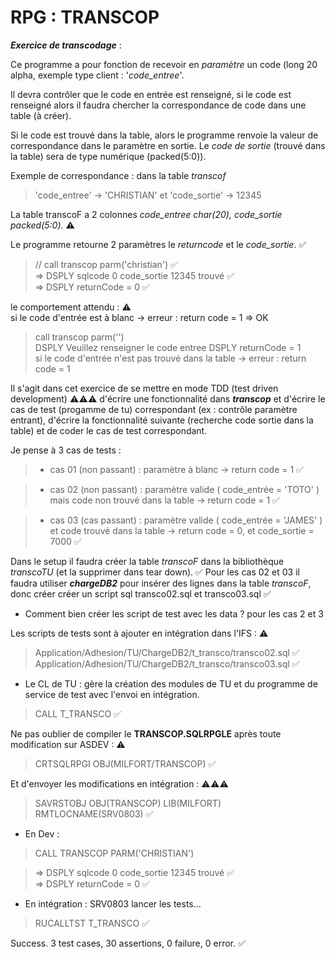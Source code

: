 # RPG : TRANSCOP
**_Exercice de transcodage_** : 


Ce programme a pour fonction de recevoir en _paramètre_ un code (long 20 alpha, exemple type client : '_code_entree_'.

Il devra contrôler que le code en entrée est renseigné, si le code est renseigné alors il faudra chercher la correspondance de code dans une table (à créer).

Si le code est trouvé dans la table, alors le programme renvoie la valeur de correspondance dans le paramètre en sortie.
Le _code de sortie_ (trouvé dans la table) sera de type numérique (packed(5:0)).
 
Exemple de correspondance : dans la table _transcof_
>  'code_entree'  -> 'CHRISTIAN' et
>  'code_sortie'  ->  12345


La table transcoF a 2 colonnes _code_entree char(20), code_sortie packed(5:0)._ ⚠

Le programme retourne 2 paramètres le _returncode_ et le _code_sortie_.      ✅

> // call transcop parm('christian')                ✅          
> =>  DSPLY  sqlcode 0 code_sortie 12345 trouvé     ✅  
> =>  DSPLY  returnCode = 0                         ✅   

le comportement attendu : ⚠ 	
si le code d'entrée est à blanc -> erreur : return code = 1
=> OK
> call transcop parm('')                           
> DSPLY  Veuillez renseigner le code entree 
> DSPLY  returnCode = 1                            
si le code d'entrée n'est pas trouvé dans la table -> erreur : return code = 1

Il s'agit dans cet exercice de se mettre en mode TDD (test driven development) ⚠⚠⚠ d'écrire une fonctionnalité dans **_transcop_** et d'écrire le cas de test (progamme de tu) correspondant (ex : contrôle paramètre entrant), d'écrire la fonctionnalité suivante (recherche code sortie dans la table) et de coder le cas de test correspondant. 

Je pense à 3 cas de tests :
> - cas 01 (non passant) : paramètre à blanc -> return code  = 1     ✅

> - cas 02 (non passant) : paramètre valide ( code_entrée = 'TOTO' ) mais code non trouvé dans la table -> return code = 1    ✅

> - cas 03 (cas passant) : paramètre valide ( code_entrée = 'JAMES' ) et code trouvé dans la table -> return code = 0, et code_sortie = 7000    ✅

Dans le setup il faudra créer la table _transcoF_ dans la bibliothèque _transcoTU_ (et la supprimer dans tear down).    ✅
Pour les cas 02 et 03 il faudra utiliser **_chargeDB2_** pour insérer des lignes dans la table _transcoF_, donc créer créer un script sql transco02.sql et  transco03.sql   ✅


- Comment bien créer les script de test avec les data ? pour les cas 2 et 3

Les scripts de tests sont à ajouter en intégration dans l'IFS : ⚠
> Application/Adhesion/TU/ChargeDB2/t_transco/transco02.sql    ✅
> Application/Adhesion/TU/ChargeDB2/t_transco/transco03.sql    ✅

- Le CL de TU : gère la création des modules de TU et du programme de service de test avec l'envoi en intégration.
> CALL T_TRANSCO    ✅

Ne pas oublier de compiler le **TRANSCOP.SQLRPGLE** après toute modification sur ASDEV : ⚠
> CRTSQLRPGI OBJ(MILFORT/TRANSCOP)    ✅

Et d'envoyer les modifications en intégration : ⚠⚠⚠ 
> SAVRSTOBJ OBJ(TRANSCOP) LIB(MILFORT) RMTLOCNAME(SRV0803)  ✅

- En Dev : 
> CALL TRANSCOP PARM('CHRISTIAN')

> =>  DSPLY  sqlcode 0 code_sortie 12345 trouvé     ✅  
> =>  DSPLY  returnCode = 0                         ✅  


- En intégration : SRV0803 lancer les tests...
> RUCALLTST T_TRANSCO  ✅

 Success. 3 test cases, 30 assertions, 0 failure, 0 error.        ✅



